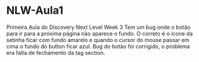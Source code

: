 # NLW-Aula1
Primeira Aula do Discovery Next Level Week 3
Tem um bug onde o botão para ir para a próxima página não aparece o fundo. O correto é o icone da setinha ficar com fundo amarelo e quando o cursor do mouse passar em cima o fundo do button ficar azul.
Bug do botão foi corrigido, o problema era falta de fechamento da tag section.
